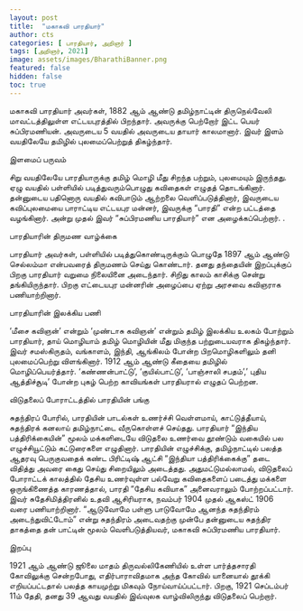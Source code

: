 ```yaml
---
layout: post
title:  "மகாகவி பாரதியார்"
author: cts
categories: [ பாரதியார், அறிஞர் ]
tags: [அறிஞர், 2021]
image: assets/images/BharathiBanner.png
featured: false
hidden: false
toc: true
---
```


மகாகவி பாரதியார் அவர்கள், 1882 ஆம் ஆண்டு தமிழ்நாட்டின் திருநெல்வேலி மாவட்டத்திலுள்ள எட்டயபுரத்தில் பிறந்தார். அவருக்கு பெற்றோர் இட்ட பெயர் சுப்பிரமணியன். அவருடைய 5 வயதில் அவருடைய தாயார் காலமானார். இவர் இளம் வயதிலேயே தமிழில் புலமைப்பெற்றுத் திகழ்ந்தார்.

இளமைப் பருவம்

சிறு வயதிலேயே பாரதியாருக்கு தமிழ் மொழி மீது சிறந்த பற்றும், புலமையும் இருந்தது. ஏழு வயதில் பள்ளியில் படித்துவரும்பொழுது கவிதைகள் எழுதத் தொடங்கினார். தன்னுடைய பதினொரு வயதில் கவிபாடும் ஆற்றலை வெளிப்படுத்தினார், இவருடைய கவிப்புலமையை பாராட்டிய எட்டயபுர மன்னர், இவருக்கு “பாரதி” என்ற பட்டத்தை வழங்கினார். அன்று முதல் இவர் “சுப்பிரமணிய பாரதியார்” என அழைக்கப்பெற்றார்.    .

பாரதியாரின் திருமண வாழ்க்கை

பாரதியார் அவர்கள், பள்ளியில் படித்துகொண்டிருக்கும் பொழுதே 1897 ஆம் ஆண்டு செல்லம்மா என்பவரைத் திருமணம் செய்து கொண்டார். தனது தந்தையின் இறப்புக்குப் பிறகு பாரதியார் வறுமை நிலையினை அடைந்தார். சிறிது காலம் காசிக்கு சென்று தங்கியிருந்தார். பிறகு எட்டையபுர மன்னரின் அழைப்பை ஏற்று அரசவை கவிஞராக பணியாற்றினார்.

பாரதியாரின் இலக்கிய பணி

‘மீசை கவிஞன்’ என்றும் ‘முண்டாசு கவிஞன்’ என்றும் தமிழ் இலக்கிய உலகம் போற்றும் பாரதியார்,  தாய் மொழியாம் தமிழ் மொழியின் மீது மிகுந்த பற்றுடையவராக திகழ்ந்தார். இவர் சமஸ்கிருதம், வங்காளம், இந்தி, ஆங்கிலம் போன்ற பிறமொழிகளிலும் தனி புலமைப்பெற்று விளங்கினார். 1912 ஆம் ஆண்டு கீதையை தமிழில் மொழிப்பெயர்த்தார். ‘கண்ணன்பாட்டு’, ‘குயில்பாட்டு’, ‘பாஞ்சாலி சபதம்’,’ புதிய ஆத்திச்சூடி’ போன்ற புகழ் பெற்ற காவியங்கள் பாரதியரால் எழுதப் பெற்றன.

விடுதலைப் போராட்டத்தில் பாரதியின் பங்கு

சுதந்திரப் போரில், பாரதியின் பாடல்கள் உணர்ச்சி வெள்ளமாய், காட்டுத்தீயாய், சுதந்திரக் கனலாய் தமிழ்நாட்டை வீருகொள்ளச் செய்தது. பாரதியார் “இந்திய பத்திரிக்கையின்” மூலம் மக்களிடையே விடுதலை உணர்வை தூண்டும் வகையில் பல எழுச்சியூட்டும் கட்டுரைகளை எழுதினார். பாரதியின் எழுச்சிக்கு, தமிழ்நாட்டில் பலத்த ஆதரவு பெருகுவதைக் கண்ட பிரிட்டிஷ் ஆட்சி “இந்தியா பத்திரிக்கைக்கு” தடை விதித்து அவரை கைது செய்து சிறையிலும் அடைத்தது. அதுமட்டுமல்லாமல், விடுதலைப் போராட்டக் காலத்தில் தேசிய உணர்வுள்ள பல்வேறு கவிதைகளைப் படைத்து மக்களை ஒருங்கிணைத்த காரணத்தால், பாரதி “தேசிய கவியாக” அனைவராலும் போற்றப்பட்டார். இவர் சுதேசிமித்திரனில் உதவி ஆசிரியராக, நவம்பர் 1904 முதல் ஆகஸ்ட் 1906 வரை பணியாற்றினார். “ஆடுவோமே பள்ளு பாடுவோமே ஆனந்த சுதந்திரம் அடைந்துவிட்டோம்” என்று சுதந்திரம் அடைவதற்கு முன்பே தன்னுடைய சுதந்திர தாகத்தை தன் பாட்டின் மூலம் வெளிபடுத்தியவர், மகாகவி சுப்பிரமணிய பாரதியார்.

இறப்பு

 1921 ஆம் ஆண்டு ஜூலை மாதம் திருவல்லிகேணியில் உள்ள பார்த்தசாரதி கோவிலுக்கு சென்றபோது, எதிர்பாராவிதமாக அந்த கோவில் யானையால் தூக்கி எறியப்பட்டதால் பலத்த காயமுற்று மிகவும் நோய்வாய்ப்பட்டார். பிறகு, 1921 செப்டம்பர் 11ம் தேதி, தனது 39 ஆவது வயதில் இவ்வுலக வாழ்விலிருந்து விடுதலைப் பெற்றார்.

